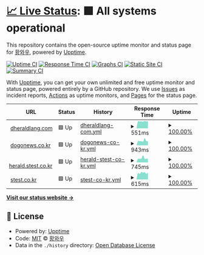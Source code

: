 # [📈 Live Status](https://kphws.github.io/dheraldlang-service-status): <!--live status--> **🟩 All systems operational**

This repository contains the open-source uptime monitor and status page for [황와우](https://kphws.github.io/dheraldlang-service-status), powered by [Upptime](https://github.com/upptime/upptime).

[![Uptime CI](https://github.com/kphws/dheraldlang-service-status/workflows/Uptime%20CI/badge.svg)](https://github.com/kphws/dheraldlang-service-status/actions?query=workflow%3A%22Uptime+CI%22)
[![Response Time CI](https://github.com/kphws/dheraldlang-service-status/workflows/Response%20Time%20CI/badge.svg)](https://github.com/kphws/dheraldlang-service-status/actions?query=workflow%3A%22Response+Time+CI%22)
[![Graphs CI](https://github.com/kphws/dheraldlang-service-status/workflows/Graphs%20CI/badge.svg)](https://github.com/kphws/dheraldlang-service-status/actions?query=workflow%3A%22Graphs+CI%22)
[![Static Site CI](https://github.com/kphws/dheraldlang-service-status/workflows/Static%20Site%20CI/badge.svg)](https://github.com/kphws/dheraldlang-service-status/actions?query=workflow%3A%22Static+Site+CI%22)
[![Summary CI](https://github.com/kphws/dheraldlang-service-status/workflows/Summary%20CI/badge.svg)](https://github.com/kphws/dheraldlang-service-status/actions?query=workflow%3A%22Summary+CI%22)

With [Upptime](https://upptime.js.org), you can get your own unlimited and free uptime monitor and status page, powered entirely by a GitHub repository. We use [Issues](https://github.com/kphws/dheraldlang-service-status/issues) as incident reports, [Actions](https://github.com/kphws/dheraldlang-service-status/actions) as uptime monitors, and [Pages](https://kphws.github.io/dheraldlang-service-status) for the status page.

<!--start: status pages-->
<!-- This summary is generated by Upptime (https://github.com/upptime/upptime) -->
<!-- Do not edit this manually, your changes will be overwritten -->
<!-- prettier-ignore -->
| URL | Status | History | Response Time | Uptime |
| --- | ------ | ------- | ------------- | ------ |
| <img alt="" src="https://favicons.githubusercontent.com/dheraldlang.com" height="13"> [dheraldlang.com](https://dheraldlang.com/) | 🟩 Up | [dheraldlang-com.yml](https://github.com/kphws/dheraldlang-service-status/commits/HEAD/history/dheraldlang-com.yml) | <details><summary><img alt="Response time graph" src="./graphs/dheraldlang-com/response-time-week.png" height="20"> 551ms</summary><br><a href="https://kphws.github.io/dheraldlang-service-status/history/dheraldlang-com"><img alt="Response time 540" src="https://img.shields.io/endpoint?url=https%3A%2F%2Fraw.githubusercontent.com%2Fkphws%2Fdheraldlang-service-status%2FHEAD%2Fapi%2Fdheraldlang-com%2Fresponse-time.json"></a><br><a href="https://kphws.github.io/dheraldlang-service-status/history/dheraldlang-com"><img alt="24-hour response time 590" src="https://img.shields.io/endpoint?url=https%3A%2F%2Fraw.githubusercontent.com%2Fkphws%2Fdheraldlang-service-status%2FHEAD%2Fapi%2Fdheraldlang-com%2Fresponse-time-day.json"></a><br><a href="https://kphws.github.io/dheraldlang-service-status/history/dheraldlang-com"><img alt="7-day response time 551" src="https://img.shields.io/endpoint?url=https%3A%2F%2Fraw.githubusercontent.com%2Fkphws%2Fdheraldlang-service-status%2FHEAD%2Fapi%2Fdheraldlang-com%2Fresponse-time-week.json"></a><br><a href="https://kphws.github.io/dheraldlang-service-status/history/dheraldlang-com"><img alt="30-day response time 530" src="https://img.shields.io/endpoint?url=https%3A%2F%2Fraw.githubusercontent.com%2Fkphws%2Fdheraldlang-service-status%2FHEAD%2Fapi%2Fdheraldlang-com%2Fresponse-time-month.json"></a><br><a href="https://kphws.github.io/dheraldlang-service-status/history/dheraldlang-com"><img alt="1-year response time 540" src="https://img.shields.io/endpoint?url=https%3A%2F%2Fraw.githubusercontent.com%2Fkphws%2Fdheraldlang-service-status%2FHEAD%2Fapi%2Fdheraldlang-com%2Fresponse-time-year.json"></a></details> | <details><summary><a href="https://kphws.github.io/dheraldlang-service-status/history/dheraldlang-com">100.00%</a></summary><a href="https://kphws.github.io/dheraldlang-service-status/history/dheraldlang-com"><img alt="All-time uptime 100.00%" src="https://img.shields.io/endpoint?url=https%3A%2F%2Fraw.githubusercontent.com%2Fkphws%2Fdheraldlang-service-status%2FHEAD%2Fapi%2Fdheraldlang-com%2Fuptime.json"></a><br><a href="https://kphws.github.io/dheraldlang-service-status/history/dheraldlang-com"><img alt="24-hour uptime 100.00%" src="https://img.shields.io/endpoint?url=https%3A%2F%2Fraw.githubusercontent.com%2Fkphws%2Fdheraldlang-service-status%2FHEAD%2Fapi%2Fdheraldlang-com%2Fuptime-day.json"></a><br><a href="https://kphws.github.io/dheraldlang-service-status/history/dheraldlang-com"><img alt="7-day uptime 100.00%" src="https://img.shields.io/endpoint?url=https%3A%2F%2Fraw.githubusercontent.com%2Fkphws%2Fdheraldlang-service-status%2FHEAD%2Fapi%2Fdheraldlang-com%2Fuptime-week.json"></a><br><a href="https://kphws.github.io/dheraldlang-service-status/history/dheraldlang-com"><img alt="30-day uptime 100.00%" src="https://img.shields.io/endpoint?url=https%3A%2F%2Fraw.githubusercontent.com%2Fkphws%2Fdheraldlang-service-status%2FHEAD%2Fapi%2Fdheraldlang-com%2Fuptime-month.json"></a><br><a href="https://kphws.github.io/dheraldlang-service-status/history/dheraldlang-com"><img alt="1-year uptime 100.00%" src="https://img.shields.io/endpoint?url=https%3A%2F%2Fraw.githubusercontent.com%2Fkphws%2Fdheraldlang-service-status%2FHEAD%2Fapi%2Fdheraldlang-com%2Fuptime-year.json"></a></details>
| <img alt="" src="https://favicons.githubusercontent.com/dogonews.co.kr" height="13"> [dogonews.co.kr](https://dogonews.co.kr/) | 🟩 Up | [dogonews-co-kr.yml](https://github.com/kphws/dheraldlang-service-status/commits/HEAD/history/dogonews-co-kr.yml) | <details><summary><img alt="Response time graph" src="./graphs/dogonews-co-kr/response-time-week.png" height="20"> 943ms</summary><br><a href="https://kphws.github.io/dheraldlang-service-status/history/dogonews-co-kr"><img alt="Response time 914" src="https://img.shields.io/endpoint?url=https%3A%2F%2Fraw.githubusercontent.com%2Fkphws%2Fdheraldlang-service-status%2FHEAD%2Fapi%2Fdogonews-co-kr%2Fresponse-time.json"></a><br><a href="https://kphws.github.io/dheraldlang-service-status/history/dogonews-co-kr"><img alt="24-hour response time 854" src="https://img.shields.io/endpoint?url=https%3A%2F%2Fraw.githubusercontent.com%2Fkphws%2Fdheraldlang-service-status%2FHEAD%2Fapi%2Fdogonews-co-kr%2Fresponse-time-day.json"></a><br><a href="https://kphws.github.io/dheraldlang-service-status/history/dogonews-co-kr"><img alt="7-day response time 943" src="https://img.shields.io/endpoint?url=https%3A%2F%2Fraw.githubusercontent.com%2Fkphws%2Fdheraldlang-service-status%2FHEAD%2Fapi%2Fdogonews-co-kr%2Fresponse-time-week.json"></a><br><a href="https://kphws.github.io/dheraldlang-service-status/history/dogonews-co-kr"><img alt="30-day response time 884" src="https://img.shields.io/endpoint?url=https%3A%2F%2Fraw.githubusercontent.com%2Fkphws%2Fdheraldlang-service-status%2FHEAD%2Fapi%2Fdogonews-co-kr%2Fresponse-time-month.json"></a><br><a href="https://kphws.github.io/dheraldlang-service-status/history/dogonews-co-kr"><img alt="1-year response time 914" src="https://img.shields.io/endpoint?url=https%3A%2F%2Fraw.githubusercontent.com%2Fkphws%2Fdheraldlang-service-status%2FHEAD%2Fapi%2Fdogonews-co-kr%2Fresponse-time-year.json"></a></details> | <details><summary><a href="https://kphws.github.io/dheraldlang-service-status/history/dogonews-co-kr">100.00%</a></summary><a href="https://kphws.github.io/dheraldlang-service-status/history/dogonews-co-kr"><img alt="All-time uptime 99.17%" src="https://img.shields.io/endpoint?url=https%3A%2F%2Fraw.githubusercontent.com%2Fkphws%2Fdheraldlang-service-status%2FHEAD%2Fapi%2Fdogonews-co-kr%2Fuptime.json"></a><br><a href="https://kphws.github.io/dheraldlang-service-status/history/dogonews-co-kr"><img alt="24-hour uptime 100.00%" src="https://img.shields.io/endpoint?url=https%3A%2F%2Fraw.githubusercontent.com%2Fkphws%2Fdheraldlang-service-status%2FHEAD%2Fapi%2Fdogonews-co-kr%2Fuptime-day.json"></a><br><a href="https://kphws.github.io/dheraldlang-service-status/history/dogonews-co-kr"><img alt="7-day uptime 100.00%" src="https://img.shields.io/endpoint?url=https%3A%2F%2Fraw.githubusercontent.com%2Fkphws%2Fdheraldlang-service-status%2FHEAD%2Fapi%2Fdogonews-co-kr%2Fuptime-week.json"></a><br><a href="https://kphws.github.io/dheraldlang-service-status/history/dogonews-co-kr"><img alt="30-day uptime 100.00%" src="https://img.shields.io/endpoint?url=https%3A%2F%2Fraw.githubusercontent.com%2Fkphws%2Fdheraldlang-service-status%2FHEAD%2Fapi%2Fdogonews-co-kr%2Fuptime-month.json"></a><br><a href="https://kphws.github.io/dheraldlang-service-status/history/dogonews-co-kr"><img alt="1-year uptime 99.17%" src="https://img.shields.io/endpoint?url=https%3A%2F%2Fraw.githubusercontent.com%2Fkphws%2Fdheraldlang-service-status%2FHEAD%2Fapi%2Fdogonews-co-kr%2Fuptime-year.json"></a></details>
| <img alt="" src="https://favicons.githubusercontent.com/herald.stest.co.kr" height="13"> [herald.stest.co.kr](https://herald.stest.co.kr/) | 🟩 Up | [herald-stest-co-kr.yml](https://github.com/kphws/dheraldlang-service-status/commits/HEAD/history/herald-stest-co-kr.yml) | <details><summary><img alt="Response time graph" src="./graphs/herald-stest-co-kr/response-time-week.png" height="20"> 745ms</summary><br><a href="https://kphws.github.io/dheraldlang-service-status/history/herald-stest-co-kr"><img alt="Response time 641" src="https://img.shields.io/endpoint?url=https%3A%2F%2Fraw.githubusercontent.com%2Fkphws%2Fdheraldlang-service-status%2FHEAD%2Fapi%2Fherald-stest-co-kr%2Fresponse-time.json"></a><br><a href="https://kphws.github.io/dheraldlang-service-status/history/herald-stest-co-kr"><img alt="24-hour response time 627" src="https://img.shields.io/endpoint?url=https%3A%2F%2Fraw.githubusercontent.com%2Fkphws%2Fdheraldlang-service-status%2FHEAD%2Fapi%2Fherald-stest-co-kr%2Fresponse-time-day.json"></a><br><a href="https://kphws.github.io/dheraldlang-service-status/history/herald-stest-co-kr"><img alt="7-day response time 745" src="https://img.shields.io/endpoint?url=https%3A%2F%2Fraw.githubusercontent.com%2Fkphws%2Fdheraldlang-service-status%2FHEAD%2Fapi%2Fherald-stest-co-kr%2Fresponse-time-week.json"></a><br><a href="https://kphws.github.io/dheraldlang-service-status/history/herald-stest-co-kr"><img alt="30-day response time 670" src="https://img.shields.io/endpoint?url=https%3A%2F%2Fraw.githubusercontent.com%2Fkphws%2Fdheraldlang-service-status%2FHEAD%2Fapi%2Fherald-stest-co-kr%2Fresponse-time-month.json"></a><br><a href="https://kphws.github.io/dheraldlang-service-status/history/herald-stest-co-kr"><img alt="1-year response time 641" src="https://img.shields.io/endpoint?url=https%3A%2F%2Fraw.githubusercontent.com%2Fkphws%2Fdheraldlang-service-status%2FHEAD%2Fapi%2Fherald-stest-co-kr%2Fresponse-time-year.json"></a></details> | <details><summary><a href="https://kphws.github.io/dheraldlang-service-status/history/herald-stest-co-kr">100.00%</a></summary><a href="https://kphws.github.io/dheraldlang-service-status/history/herald-stest-co-kr"><img alt="All-time uptime 99.79%" src="https://img.shields.io/endpoint?url=https%3A%2F%2Fraw.githubusercontent.com%2Fkphws%2Fdheraldlang-service-status%2FHEAD%2Fapi%2Fherald-stest-co-kr%2Fuptime.json"></a><br><a href="https://kphws.github.io/dheraldlang-service-status/history/herald-stest-co-kr"><img alt="24-hour uptime 100.00%" src="https://img.shields.io/endpoint?url=https%3A%2F%2Fraw.githubusercontent.com%2Fkphws%2Fdheraldlang-service-status%2FHEAD%2Fapi%2Fherald-stest-co-kr%2Fuptime-day.json"></a><br><a href="https://kphws.github.io/dheraldlang-service-status/history/herald-stest-co-kr"><img alt="7-day uptime 100.00%" src="https://img.shields.io/endpoint?url=https%3A%2F%2Fraw.githubusercontent.com%2Fkphws%2Fdheraldlang-service-status%2FHEAD%2Fapi%2Fherald-stest-co-kr%2Fuptime-week.json"></a><br><a href="https://kphws.github.io/dheraldlang-service-status/history/herald-stest-co-kr"><img alt="30-day uptime 100.00%" src="https://img.shields.io/endpoint?url=https%3A%2F%2Fraw.githubusercontent.com%2Fkphws%2Fdheraldlang-service-status%2FHEAD%2Fapi%2Fherald-stest-co-kr%2Fuptime-month.json"></a><br><a href="https://kphws.github.io/dheraldlang-service-status/history/herald-stest-co-kr"><img alt="1-year uptime 99.79%" src="https://img.shields.io/endpoint?url=https%3A%2F%2Fraw.githubusercontent.com%2Fkphws%2Fdheraldlang-service-status%2FHEAD%2Fapi%2Fherald-stest-co-kr%2Fuptime-year.json"></a></details>
| <img alt="" src="https://favicons.githubusercontent.com/stest.co.kr" height="13"> [stest.co.kr](https://stest.co.kr/) | 🟩 Up | [stest-co-kr.yml](https://github.com/kphws/dheraldlang-service-status/commits/HEAD/history/stest-co-kr.yml) | <details><summary><img alt="Response time graph" src="./graphs/stest-co-kr/response-time-week.png" height="20"> 615ms</summary><br><a href="https://kphws.github.io/dheraldlang-service-status/history/stest-co-kr"><img alt="Response time 639" src="https://img.shields.io/endpoint?url=https%3A%2F%2Fraw.githubusercontent.com%2Fkphws%2Fdheraldlang-service-status%2FHEAD%2Fapi%2Fstest-co-kr%2Fresponse-time.json"></a><br><a href="https://kphws.github.io/dheraldlang-service-status/history/stest-co-kr"><img alt="24-hour response time 677" src="https://img.shields.io/endpoint?url=https%3A%2F%2Fraw.githubusercontent.com%2Fkphws%2Fdheraldlang-service-status%2FHEAD%2Fapi%2Fstest-co-kr%2Fresponse-time-day.json"></a><br><a href="https://kphws.github.io/dheraldlang-service-status/history/stest-co-kr"><img alt="7-day response time 615" src="https://img.shields.io/endpoint?url=https%3A%2F%2Fraw.githubusercontent.com%2Fkphws%2Fdheraldlang-service-status%2FHEAD%2Fapi%2Fstest-co-kr%2Fresponse-time-week.json"></a><br><a href="https://kphws.github.io/dheraldlang-service-status/history/stest-co-kr"><img alt="30-day response time 706" src="https://img.shields.io/endpoint?url=https%3A%2F%2Fraw.githubusercontent.com%2Fkphws%2Fdheraldlang-service-status%2FHEAD%2Fapi%2Fstest-co-kr%2Fresponse-time-month.json"></a><br><a href="https://kphws.github.io/dheraldlang-service-status/history/stest-co-kr"><img alt="1-year response time 639" src="https://img.shields.io/endpoint?url=https%3A%2F%2Fraw.githubusercontent.com%2Fkphws%2Fdheraldlang-service-status%2FHEAD%2Fapi%2Fstest-co-kr%2Fresponse-time-year.json"></a></details> | <details><summary><a href="https://kphws.github.io/dheraldlang-service-status/history/stest-co-kr">100.00%</a></summary><a href="https://kphws.github.io/dheraldlang-service-status/history/stest-co-kr"><img alt="All-time uptime 99.79%" src="https://img.shields.io/endpoint?url=https%3A%2F%2Fraw.githubusercontent.com%2Fkphws%2Fdheraldlang-service-status%2FHEAD%2Fapi%2Fstest-co-kr%2Fuptime.json"></a><br><a href="https://kphws.github.io/dheraldlang-service-status/history/stest-co-kr"><img alt="24-hour uptime 100.00%" src="https://img.shields.io/endpoint?url=https%3A%2F%2Fraw.githubusercontent.com%2Fkphws%2Fdheraldlang-service-status%2FHEAD%2Fapi%2Fstest-co-kr%2Fuptime-day.json"></a><br><a href="https://kphws.github.io/dheraldlang-service-status/history/stest-co-kr"><img alt="7-day uptime 100.00%" src="https://img.shields.io/endpoint?url=https%3A%2F%2Fraw.githubusercontent.com%2Fkphws%2Fdheraldlang-service-status%2FHEAD%2Fapi%2Fstest-co-kr%2Fuptime-week.json"></a><br><a href="https://kphws.github.io/dheraldlang-service-status/history/stest-co-kr"><img alt="30-day uptime 100.00%" src="https://img.shields.io/endpoint?url=https%3A%2F%2Fraw.githubusercontent.com%2Fkphws%2Fdheraldlang-service-status%2FHEAD%2Fapi%2Fstest-co-kr%2Fuptime-month.json"></a><br><a href="https://kphws.github.io/dheraldlang-service-status/history/stest-co-kr"><img alt="1-year uptime 99.79%" src="https://img.shields.io/endpoint?url=https%3A%2F%2Fraw.githubusercontent.com%2Fkphws%2Fdheraldlang-service-status%2FHEAD%2Fapi%2Fstest-co-kr%2Fuptime-year.json"></a></details>

<!--end: status pages-->

[**Visit our status website →**](https://kphws.github.io/dheraldlang-service-status)

## 📄 License

- Powered by: [Upptime](https://github.com/upptime/upptime)
- Code: [MIT](./LICENSE) © [황와우](https://kphws.github.io/dheraldlang-service-status)
- Data in the `./history` directory: [Open Database License](https://opendatacommons.org/licenses/odbl/1-0/)
